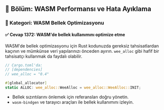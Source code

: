## 📘 Bölüm: WASM Performansı ve Hata Ayıklama
### 🔹 Kategori: WASM Bellek Optimizasyonu
#### ✅ Cevap 1372: WASM'de bellek kullanımını optimize etme

WASM'de bellek optimizasyonu için Rust kodunuzda gereksiz tahsisatlardan kaçının ve mümkünse veri yapılarınızı önceden ayırın. `wee_alloc` gibi hafif bir tahsisatçı kullanmak da faydalı olabilir.

```rust
// Cargo.toml'da:
// [dependencies]
// wee_alloc = "0.4"

#[global_allocator]
static ALLOC: wee_alloc::WeeAlloc = wee_alloc::WeeAlloc::INIT;
```

- Bellek sızıntılarını önlemek için referansları doğru yönetin.
- `wasm-bindgen` ve tarayıcı araçları ile bellek kullanımını izleyin.
